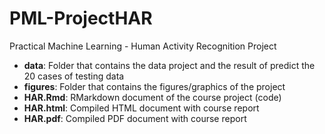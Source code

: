 # PML-ProjectHAR
Practical Machine Learning - Human Activity Recognition Project

- **data**: Folder that contains the data project and the result of predict the 20 cases of testing data
- **figures**: Folder that contains the figures/graphics of the project
- **HAR.Rmd**: RMarkdown document of the course project (code)
- **HAR.html**: Compiled HTML document with course report
- **HAR.pdf**: Compiled PDF document with course report
